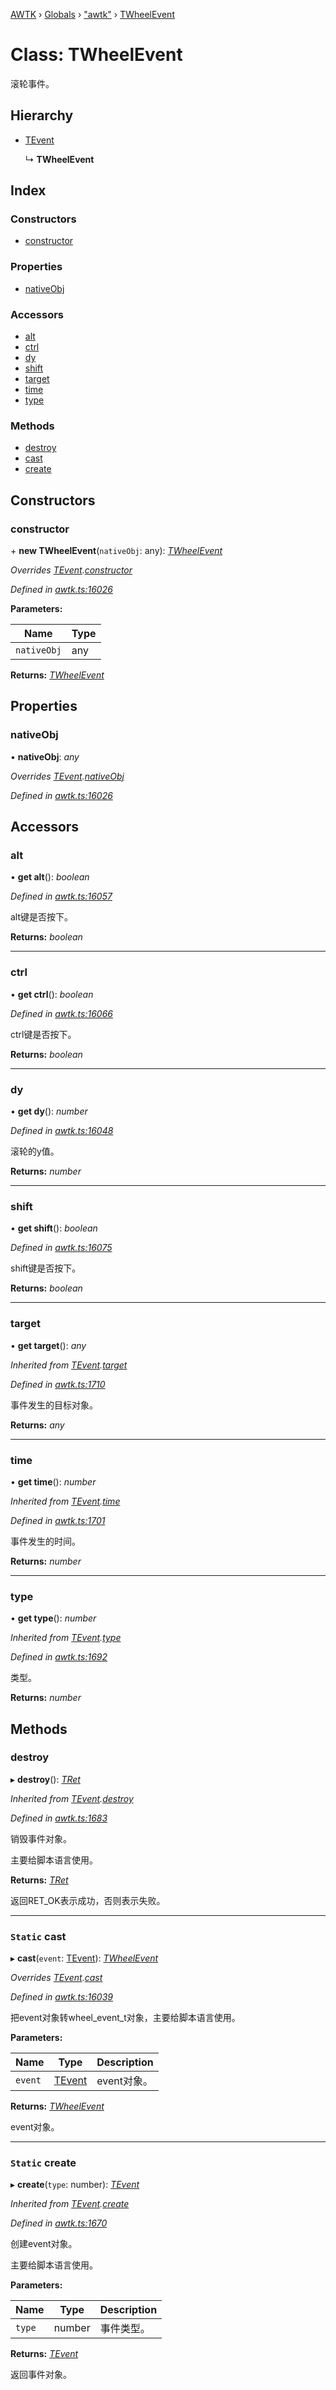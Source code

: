 [AWTK](../README.md) › [Globals](../globals.md) › ["awtk"](../modules/_awtk_.md) › [TWheelEvent](_awtk_.twheelevent.md)

# Class: TWheelEvent

滚轮事件。

## Hierarchy

* [TEvent](_awtk_.tevent.md)

  ↳ **TWheelEvent**

## Index

### Constructors

* [constructor](_awtk_.twheelevent.md#constructor)

### Properties

* [nativeObj](_awtk_.twheelevent.md#nativeobj)

### Accessors

* [alt](_awtk_.twheelevent.md#alt)
* [ctrl](_awtk_.twheelevent.md#ctrl)
* [dy](_awtk_.twheelevent.md#dy)
* [shift](_awtk_.twheelevent.md#shift)
* [target](_awtk_.twheelevent.md#target)
* [time](_awtk_.twheelevent.md#time)
* [type](_awtk_.twheelevent.md#type)

### Methods

* [destroy](_awtk_.twheelevent.md#destroy)
* [cast](_awtk_.twheelevent.md#static-cast)
* [create](_awtk_.twheelevent.md#static-create)

## Constructors

###  constructor

\+ **new TWheelEvent**(`nativeObj`: any): *[TWheelEvent](_awtk_.twheelevent.md)*

*Overrides [TEvent](_awtk_.tevent.md).[constructor](_awtk_.tevent.md#constructor)*

*Defined in [awtk.ts:16026](https://github.com/zlgopen/awtk-binding/blob/78b9c61/tools/code_gen/js/output/awtk.ts#L16026)*

**Parameters:**

Name | Type |
------ | ------ |
`nativeObj` | any |

**Returns:** *[TWheelEvent](_awtk_.twheelevent.md)*

## Properties

###  nativeObj

• **nativeObj**: *any*

*Overrides [TEvent](_awtk_.tevent.md).[nativeObj](_awtk_.tevent.md#nativeobj)*

*Defined in [awtk.ts:16026](https://github.com/zlgopen/awtk-binding/blob/78b9c61/tools/code_gen/js/output/awtk.ts#L16026)*

## Accessors

###  alt

• **get alt**(): *boolean*

*Defined in [awtk.ts:16057](https://github.com/zlgopen/awtk-binding/blob/78b9c61/tools/code_gen/js/output/awtk.ts#L16057)*

alt键是否按下。

**Returns:** *boolean*

___

###  ctrl

• **get ctrl**(): *boolean*

*Defined in [awtk.ts:16066](https://github.com/zlgopen/awtk-binding/blob/78b9c61/tools/code_gen/js/output/awtk.ts#L16066)*

ctrl键是否按下。

**Returns:** *boolean*

___

###  dy

• **get dy**(): *number*

*Defined in [awtk.ts:16048](https://github.com/zlgopen/awtk-binding/blob/78b9c61/tools/code_gen/js/output/awtk.ts#L16048)*

滚轮的y值。

**Returns:** *number*

___

###  shift

• **get shift**(): *boolean*

*Defined in [awtk.ts:16075](https://github.com/zlgopen/awtk-binding/blob/78b9c61/tools/code_gen/js/output/awtk.ts#L16075)*

shift键是否按下。

**Returns:** *boolean*

___

###  target

• **get target**(): *any*

*Inherited from [TEvent](_awtk_.tevent.md).[target](_awtk_.tevent.md#target)*

*Defined in [awtk.ts:1710](https://github.com/zlgopen/awtk-binding/blob/78b9c61/tools/code_gen/js/output/awtk.ts#L1710)*

事件发生的目标对象。

**Returns:** *any*

___

###  time

• **get time**(): *number*

*Inherited from [TEvent](_awtk_.tevent.md).[time](_awtk_.tevent.md#time)*

*Defined in [awtk.ts:1701](https://github.com/zlgopen/awtk-binding/blob/78b9c61/tools/code_gen/js/output/awtk.ts#L1701)*

事件发生的时间。

**Returns:** *number*

___

###  type

• **get type**(): *number*

*Inherited from [TEvent](_awtk_.tevent.md).[type](_awtk_.tevent.md#type)*

*Defined in [awtk.ts:1692](https://github.com/zlgopen/awtk-binding/blob/78b9c61/tools/code_gen/js/output/awtk.ts#L1692)*

类型。

**Returns:** *number*

## Methods

###  destroy

▸ **destroy**(): *[TRet](../enums/_awtk_.tret.md)*

*Inherited from [TEvent](_awtk_.tevent.md).[destroy](_awtk_.tevent.md#destroy)*

*Defined in [awtk.ts:1683](https://github.com/zlgopen/awtk-binding/blob/78b9c61/tools/code_gen/js/output/awtk.ts#L1683)*

销毁事件对象。

主要给脚本语言使用。

**Returns:** *[TRet](../enums/_awtk_.tret.md)*

返回RET_OK表示成功，否则表示失败。

___

### `Static` cast

▸ **cast**(`event`: [TEvent](_awtk_.tevent.md)): *[TWheelEvent](_awtk_.twheelevent.md)*

*Overrides [TEvent](_awtk_.tevent.md).[cast](_awtk_.tevent.md#static-cast)*

*Defined in [awtk.ts:16039](https://github.com/zlgopen/awtk-binding/blob/78b9c61/tools/code_gen/js/output/awtk.ts#L16039)*

把event对象转wheel_event_t对象，主要给脚本语言使用。

**Parameters:**

Name | Type | Description |
------ | ------ | ------ |
`event` | [TEvent](_awtk_.tevent.md) | event对象。  |

**Returns:** *[TWheelEvent](_awtk_.twheelevent.md)*

event对象。

___

### `Static` create

▸ **create**(`type`: number): *[TEvent](_awtk_.tevent.md)*

*Inherited from [TEvent](_awtk_.tevent.md).[create](_awtk_.tevent.md#static-create)*

*Defined in [awtk.ts:1670](https://github.com/zlgopen/awtk-binding/blob/78b9c61/tools/code_gen/js/output/awtk.ts#L1670)*

创建event对象。

主要给脚本语言使用。

**Parameters:**

Name | Type | Description |
------ | ------ | ------ |
`type` | number | 事件类型。  |

**Returns:** *[TEvent](_awtk_.tevent.md)*

返回事件对象。
